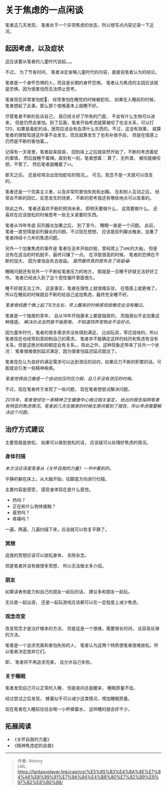 # 关于焦虑的一点闲谈


笔者这几天发现， 笔者处于一个非常焦虑的状态，所以想写点内容记录一下近况。 



## 起因考虑，以及症状

这应该要从笔者的儿童时代说起。。。 

不过， 为了节省时间， 笔者决定省略儿童时代的内容，直接说笔者认为的结论。 

笔者是一个身怀恐惧的人，而且是长期的身怀恐惧。 笔者认为焦虑的主因应该就是恐惧，因为很害怕而无法停止思考。

笔者现在非常害怕蛇🐍， 经常害怕在睡觉的时候被蛇咬。 如果在入睡前的时候， 笔者想起了此事，那么那个夜晚基本上就睡不好。  

尽管笔者不断的告诉自己， 我已经关好了所有的门窗， 不会有什么生物可以进来， 但是仍然会害怕。到了后面，笔者开始考虑就算被咬了也没关系，可以打120，如果是毒蛇的话，医院应该会有血清什么东西的。不过，这没有效果， 就算笔者的理智知道这件事不会发生，而且就算发生了也有补救手段， 但是在情感上仍然是不断的害怕着。。

记得有一天夜里，笔者起来尿尿， 回到床上之后就突然开始了，不断的考虑着蛇的事情， 然后就睡不着辣。直到有一刻，笔者想着： 算了，无所谓， 被咬就被咬把，不管了。  然后笔者就睡着了💤。 

那天之后， 还是经常会出现怕蛇咬的情况。。  可见，观念不是一天就可以改变的。 

笔者还是一个完美主义者，以及非常的害怕失败和出糗。 在和别人互动之后， 经常会不断的回忆，反思发生的场景， 不断的思考我还有哪些地点可以改善的。

除此之外， 笔者还喜欢不断的预测未来， 即明天要做什么， 这周要做什么。 还喜欢在应该放松的时候思考一些无关紧要的东西。 

笔者从18年年底 前列腺炎加重之后， 到了至今， 睡眠一直是一个问题。 此前，笔者一直觉得是前列腺炎的问题，不过现在想想， 应该是前列腺炎触发，加重了笔者持续十几年的焦虑问题。

另外一个加重焦虑的事件是 笔者在去年开始炒股，曾经爬上了`GME`的大船， 但是没有在适当的时机脱手，最终只赚了一点。 在浮盈很高的时候， 笔者的恐惧在不断的加大， 因为害怕会失去收益。 *虽然最终真的是失去了收益:joy:*

睡眠问题还有另外一个不断给笔者压力的地方， 那就是一旦睡不好就无法好好工作。 笔者已经进入到了这个恶性循环里面很久。

睡不好就无法工作， 这是事实，笔者在理性上就很难反驳， 在情感上就更难了。 所以在睡前的时候就会不断的给自己追加焦虑，最终完全睡不好。 

*笔者曾经数个晚上起了8次左右，早上醒来的时候感觉就像完全没有睡过。*

笔者是一个独居的青年， 自从16年开始基本上都是独居的， 而独居似乎会加重这种情感。 *解决办法当然是不独居咯， 不知道饲养宠物会不会好点。* 

因为童年时代，笔者的很多需求并没有得到满足， 比如玩具，零花钱啥的，所以笔者现在也经常刻意抑制自己的需求。  笔者并不能确定这样的经历和焦虑有没有关系，但是这绝对和抑郁症会有关系。。除此之外，这种现象还带来了另外一个状况： 笔者很难做到延迟满足，因为很害怕延迟延迟就没了。 

笔者现在认为良好的满足需求可以达到泄压的目的，如果压力不断的积累的话，可能就会引发一些精神疾病。

*笔者觉得自己像是一个自动加压的压力锅，且几乎没有泄压的时候。*

不过，现在笔者终于发现了一些问题， 现在笔者想尝试解决问题。 



*2019年，笔者曾经在一家精神卫生健康中心做过相关鉴定， 给出的报告指明笔者有明显的焦虑情况。笔者前几天在搬家的时候无意间看到了报告，所以考虑需要解决这个问题。*

## 治疗方式建议

主要思路是放松， 如果可以做到放松的话， 应该就可以处理好焦虑的情况。 



### 身体扫描

*本方法应该是笔者从《关怀自我的力量》一书中看到的。*

平静的躺在床上，从大脑开始，往脚底方向进行扫描。 

主要内容是感受， 感受身体现在是什么感觉。 

- 热吗？
- 正在和什么物体接触？
- 疲劳吗？
- 疼痛吗？ 

一遍，两遍，几遍扫描下来，应该就可以恢复平静了。



### 冥想

适度的冥想应该可以放松身体， 去除杂念。  

但是笔者并没有做很多冥想， 所以无法做太多介绍。 



### 朋友

如果读者有能力和自己的朋友一起玩的话， 建议多和朋友一起玩。 

无论是一起出游， 还是一起玩游戏应该都可以在一定程度上减少焦虑。



### 观念改变

改变观念才是治疗根本的方法， 但是这是一个很难，需要很长时间， 且容易反弹的方法。

笔者是一个追求完美和害怕失败的人， 笔者认为这两个特质使笔者很难放松，所以笔者决定放弃它们。

即， 笔者将不再追求完美， 且允许自己失败。 



### 关于睡眠

笔者发现自己可以正常的入睡， 但是夜间总是醒来， 睡眠质量不佳。 

经过尝试之后发现， 蜂蜜似乎可以减少这类情况，增加睡眠质量。 

现在笔者在入睡前往往会喝一小杯蜂蜜水， 这样睡的就会好不少。 



## 拓展阅读

- 《关怀自我的力量》
- 《精神焦虑症的自救》


---

> 作者: Aincvy  
> URL: https://fantasyplayer.link/caprice/%E5%85%B3%E4%BA%8E%E7%84%A6%E8%99%91%E7%9A%84%E4%B8%80%E7%82%B9%E9%97%B2%E8%B0%88/  

